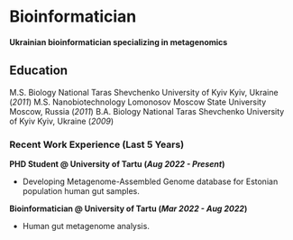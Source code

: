 # Bioinformatician
#### Ukrainian bioinformatician specializing in metagenomics

## Education
M.S. Biology National Taras Shevchenko University of Kyiv	Kyiv, Ukraine (_2011_)
M.S. Nanobiotechnology Lomonosov Moscow State University	Moscow, Russia (_2011_)
B.A. Biology National Taras Shevchenko University of Kyiv	Kyiv, Ukraine (_2009_)

### Recent Work Experience (Last 5 Years)
**PHD Student @ University of Tartu (_Aug 2022 - Present_)**
- Developing Metagenome-Assembled Genome database for Estonian population human gut samples.

**Bioinformatician @ University of Tartu (_Mar 2022 - Aug 2022_)**
- Human gut metagenome analysis.




